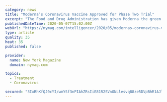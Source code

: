 ```yaml
---
category: news
title: "Moderna’s Coronavirus Vaccine Approved for Phase Two Trial"
excerpt: "The Food and Drug Administration has given Moderna the green light to enter into phase two of trials with its vaccine against the novel coronavirus that causes COVID-19, in what the Boston biotech firm called a “crucial step forward."
publishedDateTime: 2020-05-07T15:02:00Z
webUrl: "https://nymag.com/intelligencer/2020/05/modernas-coronavirus-vaccine-approved-for-phase-2-trial.html"
type: article
quality: 35
heat: 35
published: false

provider:
  name: New York Magazine
  domain: nymag.com

topics:
  - Treatment
  - Coronavirus

secured: "3IxRhKfQJ0cYI/wmYSf3nPIAhZRsIiE81R2SVnONLlesvq88ze5DVpBhR1AJlRD4+Jv89+u/iDwlc9xzwUu1wcclt7fq5p3R/MGEgoHtyfwgyqqd6merhgVVAYVWHz0g6+tQytCTLX9BpHsVyr0fMdyMOT8iGc9btja+/E/tp3G1zrGnPPPKCy7Nv+32Y+zg5gSsdNZ0c5dXQvjgjNQ+dZb31jUeGFBVwsLF0YMwOVeB1FNVdVPRIicpQQZaqcZtiOH5PeZ7UAcG8BVE+vOaiDAonp0RSy6r0nko7lOga85atvoGprPJlHVQIjqZzgVmoslYlRBvyb4bHGNkVOGOUEElBSWzr61++gw3f1tYZLrBZBO2qBjFq1AWNG0DHsVFKLtu9hti+C9Tg/vh8MymnIm8DgWV76e4lXUw3HJdZZXa4VqB2qVBWWeoiuFtlHiOMA+0TA90ADzK2cQPz3J4VehUFhSdJkUDshToP0/LoKA=;ffiLPWOBzQxcCYnxjyckCA=="
---
```


